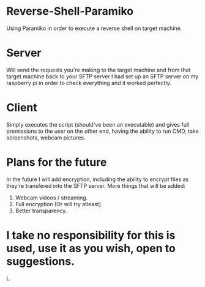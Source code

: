 # Reverse-Shell-Paramiko
Using Paramiko in order to execute a reverse shell on target machine.



# Server
Will send the requests you're making to the target machine and from that target machine back to your SFTP server 
I had set up an SFTP server on my raspberry pi in order to check everything and it worked perfectly.

# Client
Simply executes the script (should've been an executable) and gives full premissions to the user on the other end, having the ability to run CMD, take screenshots, webcam pictures.

# Plans for the future
In the future I will add encryption, including the ability to encrypt files as they're transfered into the SFTP server.
More things that will be added:
 1. Webcam videos / streaming.
 2. Full encryption (Or will try atleast).
 3. Better transparency.
 







# I take no responsibility for this is used, use it as you wish, open to suggestions. 

L.
